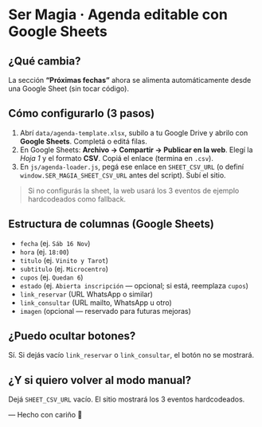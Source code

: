 
# Ser Magia · Agenda editable con Google Sheets

## ¿Qué cambia?
La sección **“Próximas fechas”** ahora se alimenta automáticamente desde una Google Sheet (sin tocar código).

## Cómo configurarlo (3 pasos)
1. Abrí `data/agenda-template.xlsx`, subilo a tu Google Drive y abrilo con **Google Sheets**. Completá o editá filas.
2. En Google Sheets: **Archivo → Compartir → Publicar en la web**. Elegí la *Hoja 1* y el formato **CSV**. Copiá el enlace (termina en `.csv`).
3. En `js/agenda-loader.js`, pegá ese enlace en `SHEET_CSV_URL` (o definí `window.SER_MAGIA_SHEET_CSV_URL` antes del script). Subí el sitio.

> Si no configurás la sheet, la web usará los 3 eventos de ejemplo hardcodeados como fallback.

## Estructura de columnas (Google Sheets)
- `fecha` (ej. `Sáb 16 Nov`)
- `hora` (ej. `18:00`)
- `titulo` (ej. `Vinito y Tarot`)
- `subtitulo` (ej. `Microcentro`)
- `cupos` (ej. `Quedan 6`)
- `estado` (ej. `Abierta inscripción` — opcional; si está, reemplaza `cupos`)
- `link_reservar` (URL WhatsApp o similar)
- `link_consultar` (URL mailto, WhatsApp u otro)
- `imagen` (opcional — reservado para futuras mejoras)

## ¿Puedo ocultar botones?
Sí. Si dejás vacío `link_reservar` o `link_consultar`, el botón no se mostrará.

## ¿Y si quiero volver al modo manual?
Dejá `SHEET_CSV_URL` vacío. El sitio mostrará los 3 eventos hardcodeados.

—
Hecho con cariño 💫
